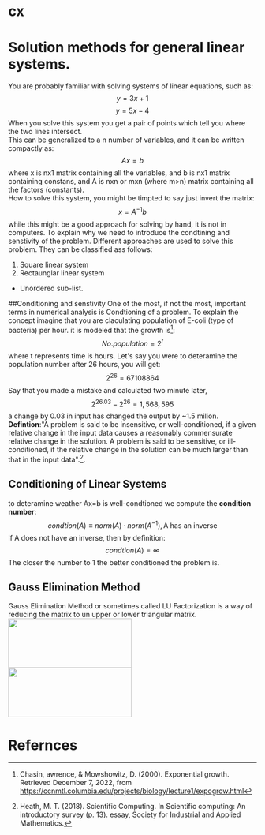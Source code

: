 # cx
# Solution methods for general linear systems.
You are probably familiar with solving systems of linear equations, such as:
$$y=3x+1$$
$$y=5x-4$$
When you solve this system you get a pair of points which tell you where the two lines intersect. <br>
This can be generalized to a n number of variables, and it can be written compactly as:
$$Ax=b$$
where x is nx1 matrix containing all the variables, and b is nx1 matrix containing constans, and A is nxn or mxn (where m>n) matrix containing all the factors (constants). <br>
How to solve this system, you might be timpted to say just invert the matrix:
$$x=A^{-1}b$$
while this might be a good approach for solving by hand, it is not in computers. To explain why we need to introduce the condtining and senstivity of the problem.
Different approaches are used to solve this problem. They can be classified ass follows:
1. Square linear system
2. Rectaunglar linear system
* Unordered sub-list. 

##Conditioning and senstivity
One of the most, if not the most, important terms in numerical analysis is Condtioning of a problem. To explain the concept imagine that you are claculating population of E-coli (type of bacteria) per hour. it is modeled that the growth is[^2]:
$$No.population=2^t$$ 
where t represents time is hours. Let's say you were to deteramine the population number after 26 hours, you will get:
$$2^26=67108864$$
Say that you made a mistake and calculated two minute later, 
$$2^{26.03}-2^{26}=1,568,595$$
a change by 0.03 in input has changed the output by ~1.5 milion. <br>
**Defintion**:"A problem is said to be insensitive, or well-conditioned, if a given relative change in the input data causes a reasonably commensurate relative change in the solution. A problem is said to be sensitive, or ill-conditioned, if the relative change in the solution can be much larger than that in the input data".[^1].

## Conditioning of Linear Systems 
to deteramine weather Ax=b is well-condtioned we compute the **condition number**: 
$$condtion(A)\equiv norm(A)\cdot norm(A^{-1}), \text{A has an inverse}$$
if A does not have an inverse, then by definition:
$$condtion(A)=\infty $$
The closer the number to 1 the better conditioned the problem is. 

## Gauss Elimination Method
Gauss Elimination Method or sometimes called LU Factorization is a way of reducing the matrix to un upper or lower triangular matrix.   
<a href="url"><img src="https://user-images.githubusercontent.com/119548062/206344142-ae55f427-ce65-4ab4-8e0e-e44275beb7ef.jpeg" height="100" width="250" ></a> <br>
<a href="url"><img src="https://user-images.githubusercontent.com/119548062/206344943-a328c3a6-1432-444a-a710-0b00c8be2e84.jpeg" height="100" width="250" ></a> <br>


# Refernces
[^1]:Heath, M. T. (2018). Scientific Computing. In Scientific computing: An introductory survey (p. 13). essay, Society for Industrial and Applied Mathematics. 
[^2]:Chasin, awrence, &amp; Mowshowitz, D. (2000). Exponential growth. Retrieved December 7, 2022, from https://ccnmtl.columbia.edu/projects/biology/lecture1/expogrow.html 
